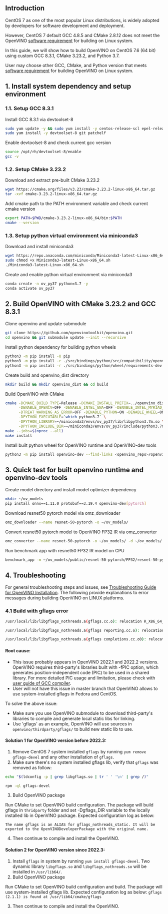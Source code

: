 ## Introduction 
CentOS 7 as one of the most popular Linux distributions, is widely adopted by developers for software development and deployment.

However, CentOS 7 default GCC 4.8.5 and CMake 2.8.12 does not meet the OpenVINO [software requirement](https://github.com/openvinotoolkit/openvino/wiki/BuildingForLinux#software-requirements) for building on Linux system.

In this guide, we will show how to build OpenVINO on CentOS 7.6 (64 bit) using custom GCC 8.3.1, CMake 3.23.2, and Python 3.7. 

User may choose other GCC, CMake, and Python version that meets [software requirement](https://github.com/openvinotoolkit/openvino/wiki/BuildingForLinux#software-requirements) for building OpenVINO on Linux system.

## 1. Install system dependency and setup environment
### 1.1. Setup GCC 8.3.1
Install GCC 8.3.1 via devtoolset-8 
```sh
sudo yum update -y && sudo yum install -y centos-release-scl epel-release
sudo yum install -y devtoolset-8 git patchelf
```
Enable devtoolset-8 and check current gcc version
```sh
source /opt/rh/devtoolset-8/enable
gcc -v 
```

### 1.2. Setup CMake 3.23.2
Download and extract pre-built CMake 3.23.2
```sh
wget https://cmake.org/files/v3.23/cmake-3.23.2-linux-x86_64.tar.gz
tar -xvf cmake-3.23.2-linux-x86_64.tar.gz
```
Add cmake path to the PATH environment variable and check current cmake version
```sh
export PATH=$PWD/cmake-3.23.2-linux-x86_64/bin:$PATH
cmake --version
```
### 1.3. Setup python virtual environment via miniconda3
Download and install miniconda3
```sh
wget https://repo.anaconda.com/miniconda/Miniconda3-latest-Linux-x86_64.sh
sudo chmod +x Miniconda3-latest-Linux-x86_64.sh
./Miniconda3-latest-Linux-x86_64.sh
```
Create and enable python virtual environment via miniconda3
```sh
conda create -n ov_py37 python=3.7 -y
conda activate ov_py37
```

## 2. Build OpenVINO with CMake 3.23.2 and GCC 8.3.1
Clone openvino and update submodule
```sh
git clone https://github.com/openvinotoolkit/openvino.git
cd openvino && git submodule update --init --recursive
```
Install python dependency for building python wheels
```sh
python3 -m pip install -U pip 
python3 -m pip install -r ./src/bindings/python/src/compatibility/openvino/requirements-dev.txt
python3 -m pip install -r ./src/bindings/python/wheel/requirements-dev.txt
```
Create build and openvino_dist directory
```sh
mkdir build && mkdir openvino_dist && cd build
```
Build OpenVINO with CMake
```sh
cmake -DCMAKE_BUILD_TYPE=Release -DCMAKE_INSTALL_PREFIX=../openvino_dist \
      -DENABLE_OPENCV=OFF -DENABLE_INTEL_GNA=OFF -DENABLE_INTEL_MYRIAD_COMMON=OFF \
      -DTREAT_WARNING_AS_ERROR=OFF -DENABLE_PYTHON=ON -DENABLE_WHEEL=ON \
      -DPYTHON_EXECUTABLE=`which python3.7` \
      -DPYTHON_LIBRARY=~/miniconda3/envs/ov_py37/lib/libpython3.7m.so \
      -DPYTHON_INCLUDE_DIR=~/miniconda3/envs/ov_py37/include/python3.7m  ..
make --jobs=$(nproc --all)
make install
```
Install built python wheel for OpenVINO runtime and OpenVINO-dev tools
```sh
python3 -m pip install openvino-dev --find-links <openvino_repo>/openvino_dist/tools
```

## 3. Quick test for built openvino runtime and openvino-dev tools
Create model directory and install model optimizer dependency
```sh
mkdir ~/ov_models
pip install onnx==1.11.0 protobuf==3.19.4 openvino-dev[pytorch]
```
Download resnet50 pytorch model via omz_downloader
```sh
omz_downloader --name resnet-50-pytorch -o ~/ov_models/
```
Convert resnet50 pytorch model to OpenVINO FP32 IR via omz_converter
```sh
omz_converter --name resnet-50-pytorch -o ~/ov_models/ -d ~/ov_models/
```
Run benchmark app with resnet50 FP32 IR model on CPU
```sh
benchmark_app -m ~/ov_models/public/resnet-50-pytorch/FP32/resnet-50-pytorch.xml -d CPU
```

## 4. Troubleshooting
For general troubleshooting steps and issues, see [Troubleshooting Guide for OpenVINO Installation](https://docs.openvino.ai/2022.2/openvino_docs_get_started_guide_troubleshooting.html). The following provide explanations to error messages during building OpenVINO on LINUX platforms.

### 4.1 Build with gflags error

```sh
/usr/local/lib/libgflags_nothreads.a(gflags.cc.o): relocation R_X86_64_32 against '.bss' can not be used when making a PIE object; recompile with -fPIC

/usr/local/lib/libgflags_nothreads.a(gflags reporting.cc.o): relocation R_X86_64_32 against symbol '__pthread key create@@GLIBC 2.2.5' can not be used when making a PIE object; recompile with -fPIC

/usr/local/lib/libgflags_nothreads.a(gflags completions.cc.o0): relocation R_X86 64 32S against symbol '__ZNSs4 Rep20 S empty _rep_storageE@@GLIBCXX_3.4' can not be used when making a PIE object; recompile with -fPIC
```
#### Root cause:
- This issue probably appears in OpenVINO 2022.1 and 2022.2 versions. OpenVINO requires third-party's libraries built with -fPIC option, which generates position-independent code (PIC) to be used in a shared library. For more detailed PIC usage and limitation, please check with [user guide of GCC compiler](https://gcc.gnu.org/onlinedocs/gcc/Code-Gen-Options.html#Code-Gen-Options).
- User will not have this issue in master branch that OpenVINO allows to use system-installed gflags in Fedora and CentOS.

To solve the above issue:
- Make sure you use OpenVINO submodule to download third-party's libraries to compile and generate local static libs for linking.
- Use 'gflags' as an example, OpenVINO will use sources in `openvino/thirdparty/gflags/` to build new static lib to use.

#### Solution 1 for OpenVINO version before 2022.3:

1. Remove CentOS 7 system installed `gflags` by running `yum remove gflags-devel` and any other installation of `gflags`.
2. Make sure there's no system installed gflags lib, verify that `gflags` was removed as follow:
```sh
echo "$(ldconfig -p | grep libgflags.so | tr ' ' '\n' | grep /)"

rpm -ql gflags-devel
```

3. Build OpenVINO package

Run CMake to set OpenVINO build configuration. The package will build gflags in `thridparty` folder and set -Dgflags_DIR variable to the locally installed lib in OpenVINO package. Expected configuration log as below:

`The name gflags is an ALIAS for gflags_nothreads_static. It will be exported to the OpenVINODeveloperPackage with the original name.`

4. Then continue to compile and install the OpenVINO.

#### Solution 2 for OpenVINO version since 2022.3:

1. Install `gflags` in system by running `yum install gflags-devel`. Two dynamic library `libgflags.so` and `libgflags_nothreads.so` will be installed in `/usr/lib64/`.
2. Build OpenVINO package

Run CMake to set OpenVINO build configuration and build. The package will use system-installed gflags lib. Expected configuration log as below: 
`gflags (2.1.1) is found at /usr/lib64/cmake/gflags`

3. Then continue to compile and install the OpenVINO.
